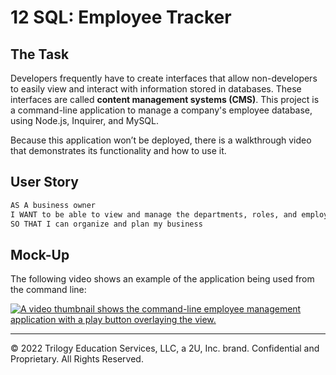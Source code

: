 # 12 SQL: Employee Tracker

## The Task

Developers frequently have to create interfaces that allow non-developers to easily view and interact with information stored in databases. These interfaces are called **content management systems (CMS)**. This project is a command-line application to manage a company's employee database, using Node.js, Inquirer, and MySQL.

Because this application won’t be deployed, there is a walkthrough video that demonstrates its functionality and how to use it. 

## User Story

```md
AS A business owner
I WANT to be able to view and manage the departments, roles, and employees in my company
SO THAT I can organize and plan my business
```

## Mock-Up

The following video shows an example of the application being used from the command line:

[![A video thumbnail shows the command-line employee management application with a play button overlaying the view.](./Assets/12-sql-homework-video-thumbnail.png)](https://2u-20.wistia.com/medias/2lnle7xnpk)

---
© 2022 Trilogy Education Services, LLC, a 2U, Inc. brand. Confidential and Proprietary. All Rights Reserved.
